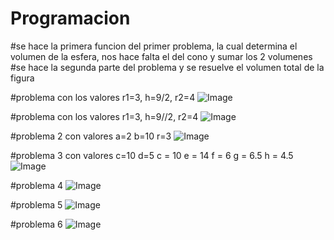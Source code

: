 ﻿# Programacion

#se hace la primera funcion del primer problema, la cual determina el volumen de la esfera, nos hace falta el del cono y sumar los 2 volumenes
#se hace la segunda parte del problema y se resuelve el volumen total de la figura

#problema con los valores r1=3, h=9/2, r2=4
![Image](https://github.com/user-attachments/assets/c2a2ec2a-a995-4f7d-b241-a1a79cd839ba)

#problema con los valores r1=3, h=9//2, r2=4
![Image](https://github.com/user-attachments/assets/16d5aa19-8d1d-4a30-a41c-2b1bbfd0c1ac)

#problema 2 con valores a=2 b=10 r=3
![Image](https://github.com/user-attachments/assets/4d835855-0dad-457c-9018-27418f12eb40)

#problema 3 con valores c=10 d=5 c = 10 e = 14 f = 6 g = 6.5 h = 4.5
![Image](https://github.com/user-attachments/assets/2b8baf9c-b958-4780-a61f-ca2c6fde8c3e)

#problema 4
![Image](https://github.com/user-attachments/assets/69fba381-cfa0-4508-b85d-231d8a7a22ed)

#problema 5
![Image](https://github.com/user-attachments/assets/36d78757-ebfc-4334-bd8f-fb429103c24a)

#problema 6
![Image](https://github.com/user-attachments/assets/347158ea-aa08-4e74-8458-791cf3023317)
